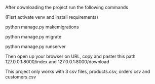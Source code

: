 After downloading the project run the following commands

(Fisrt activate venv and install requirements)

python manage.py makemigrations

python manage.py migrate

python manage.py runserver

Then open up your browser on URL, copy and paster this path 127.0.0.1:8000/index and 127.0.0.1:8000/download

This project only works with 3 csv files, products.csv, orders.csv and customers.csv
